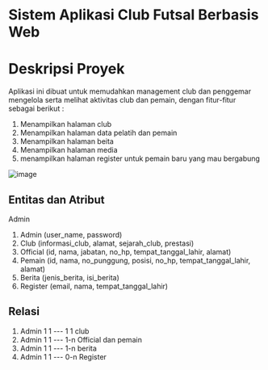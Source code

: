 # Sistem Aplikasi Club Futsal Berbasis Web

# Deskripsi Proyek
Aplikasi ini dibuat untuk memudahkan management club dan penggemar mengelola serta melihat aktivitas club dan pemain, dengan fitur-fitur sebagai berikut :
1. Menampilkan halaman club 
2. Menampilkan halaman data pelatih dan pemain 
3. Menampilkan halaman beita
4. Menampilkan halaman media
5. menampilkan halaman register untuk pemain baru yang mau bergabung

![image](https://user-images.githubusercontent.com/86096057/161379151-0ab12ac4-5f23-429b-a2a5-ed9538435e18.png)



## Entitas dan Atribut
Admin
1. Admin (user_name, password)
2. Club (informasi_club, alamat, sejarah_club, prestasi)
3. Official (id, nama, jabatan, no_hp, tempat_tanggal_lahir, alamat)
4. Pemain (id, nama, no_punggung, posisi, no_hp, tempat_tanggal_lahir, alamat)
5. Berita (jenis_berita, isi_berita)
6. Register (email, nama, tempat_tanggal_lahir)


## Relasi
1. Admin 1 1 --- 1 1 club
2. Admin 1 1 --- 1-n Official dan pemain
3. Admin 1 1 --- 1-n berita
4. Admin 1 1 --- 0-n Register

